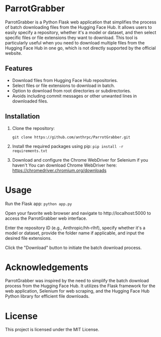 # ParrotGrabber

ParrotGrabber is a Python Flask web application that simplifies the process of batch downloading files from the Hugging Face Hub. It allows users to easily specify a repository, whether it's a model or dataset, and then select specific files or file extensions they want to download. This tool is particularly useful when you need to download multiple files from the Hugging Face Hub in one go, which is not directly supported by the official website.

## Features

- Download files from Hugging Face Hub repositories.
- Select files or file extensions to download in batch.
- Option to download from root directories or subdirectories.
- Avoids including commit messages or other unwanted lines in downloaded files.

## Installation

1. Clone the repository:

   ```git clone https://github.com/anthrpc/ParrotGrabber.git```
   
2. Install the required packages using pip:
```pip install -r requirements.txt```

3. Download and configure the Chrome WebDriver for Selenium if you haven't
You can download Chrome WebDriver here: https://chromedriver.chromium.org/downloads

# Usage

Run the Flask app:
```python app.py```

Open your favorite web browser and navigate to http://localhost:5000 to access the ParrotGrabber web interface.

Enter the repository ID (e.g., Anthropic/hh-rlhf), specify whether it's a model or dataset, provide the folder name if applicable, and input the desired file extensions.

Click the "Download" button to initiate the batch download process.

# Acknowledgements

ParrotGrabber was inspired by the need to simplify the batch download process from the Hugging Face Hub. It utilizes the Flask framework for the web application, Selenium for web scraping, and the Hugging Face Hub Python library for efficient file downloads.

# License
This project is licensed under the MIT License.

